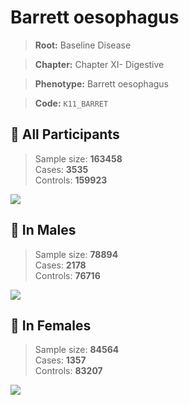 # Barrett oesophagus

> **Root:** Baseline Disease  

> **Chapter:** Chapter XI- Digestive  

> **Phenotype:** Barrett oesophagus  

> **Code:** `K11_BARRET`

## 🧪 All Participants  
> Sample size: **163458**  
> Cases: **3535**  
> Controls: **159923**
<img src="/Disease/Figures/ALL/Incidence/K11_BARRET.png"/>
<CsvTable src="/public/Disease/Data/ALL/Incidence/COX_K11_BARRET.csv" label="🔍 View full results" />

## 👨 In Males  
> Sample size: **78894**  
> Cases: **2178**  
> Controls: **76716**
<img src="/Disease/Figures/Male/Incidence/K11_BARRET.png"/>
<CsvTable src="/public/Disease/Data/Male/Incidence/COX_K11_BARRET.csv" label="🔍 View full results" />

## 👩 In Females  
> Sample size: **84564**  
> Cases: **1357**  
> Controls: **83207**
<img src="/Disease/Figures/Female/Incidence/K11_BARRET.png"/>
<CsvTable src="/public/Disease/Data/Female/Incidence/COX_K11_BARRET.csv" label="🔍 View full results" />
